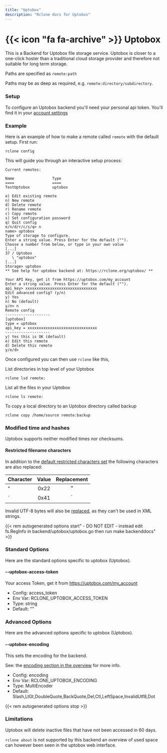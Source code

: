 ```yaml
---
title: "Uptobox"
description: "Rclone docs for Uptobox"
---
```


# {{< icon "fa fa-archive" >}} Uptobox

This is a Backend for Uptobox file storage service. Uptobox is closer to a one-click hoster than a traditional 
cloud storage provider and therefore not suitable for long term storage. 

Paths are specified as `remote:path`

Paths may be as deep as required, e.g. `remote:directory/subdirectory`.

### Setup

To configure an Uptobox backend you'll need your personal api token. You'll find it in your
[account settings](https://uptobox.com/my_account)


### Example

Here is an example of how to make a remote called `remote` with the default setup.  First run:

    rclone config

This will guide you through an interactive setup process:

```
Current remotes:

Name                 Type
====                 ====
TestUptobox          uptobox

e) Edit existing remote
n) New remote
d) Delete remote
r) Rename remote
c) Copy remote
s) Set configuration password
q) Quit config
e/n/d/r/c/s/q> n
name> uptobox
Type of storage to configure.
Enter a string value. Press Enter for the default ("").
Choose a number from below, or type in your own value
[...]
37 / Uptobox
   \ "uptobox"
[...]
Storage> uptobox
** See help for uptobox backend at: https://rclone.org/uptobox/ **

Your API Key, get it from https://uptobox.com/my_account
Enter a string value. Press Enter for the default ("").
api_key> xxxxxxxxxxxxxxxxxxxxxxxxxxxxxxxx
Edit advanced config? (y/n)
y) Yes
n) No (default)
y/n> n
Remote config
--------------------
[uptobox]
type = uptobox
api_key = xxxxxxxxxxxxxxxxxxxxxxxxxxxxxxx
--------------------
y) Yes this is OK (default)
e) Edit this remote
d) Delete this remote
y/e/d> 
```
Once configured you can then use `rclone` like this,

List directories in top level of your Uptobox

    rclone lsd remote:

List all the files in your Uptobox

    rclone ls remote:

To copy a local directory to an Uptobox directory called backup

    rclone copy /home/source remote:backup

### Modified time and hashes

Uptobox supports neither modified times nor checksums.

#### Restricted filename characters

In addition to the [default restricted characters set](/overview/#restricted-characters)
the following characters are also replaced:

| Character | Value | Replacement |
| --------- |:-----:|:-----------:|
| "         | 0x22  | ＂          |
| `         | 0x41  | ｀          |

Invalid UTF-8 bytes will also be [replaced](/overview/#invalid-utf8),
as they can't be used in XML strings.

{{< rem autogenerated options start" - DO NOT EDIT - instead edit fs.RegInfo in backend/uptobox/uptobox.go then run make backenddocs" >}}
### Standard Options

Here are the standard options specific to uptobox (Uptobox).

#### --uptobox-access-token

Your access Token, get it from https://uptobox.com/my_account

- Config:      access_token
- Env Var:     RCLONE_UPTOBOX_ACCESS_TOKEN
- Type:        string
- Default:     ""

### Advanced Options

Here are the advanced options specific to uptobox (Uptobox).

#### --uptobox-encoding

This sets the encoding for the backend.

See: the [encoding section in the overview](/overview/#encoding) for more info.

- Config:      encoding
- Env Var:     RCLONE_UPTOBOX_ENCODING
- Type:        MultiEncoder
- Default:     Slash,LtGt,DoubleQuote,BackQuote,Del,Ctl,LeftSpace,InvalidUtf8,Dot

{{< rem autogenerated options stop >}}

### Limitations

Uptobox will delete inactive files that have not been accessed in 60 days.

`rclone about` is not supported by this backend an overview of used space can however
been seen in the uptobox web interface.
